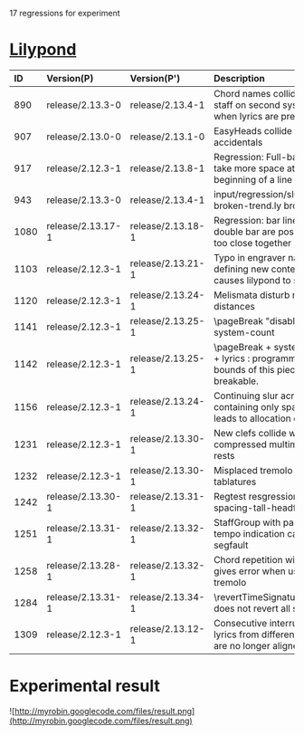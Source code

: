 17 regressions for experiment

# [Lilypond](http://code.google.com/p/lilypond/issues/list) #

|ID|Version(P)|Version(P')|Description|Report|
|:-|:---------|:----------|:----------|:-----|
|890|release/2.13.3-0|release/2.13.4-1|Chord names collide with staff on second system when lyrics are present|http://code.google.com/p/lilypond/issues/detail?id=890|
|907|release/2.13.0-0|release/2.13.1-0|EasyHeads collide with accidentals|http://code.google.com/p/lilypond/issues/detail?id=907|
|917|release/2.12.3-1|release/2.13.8-1|Regression: Full-bar rests take more space at the beginning of a line|http://code.google.com/p/lilypond/issues/detail?id=917|
|943|release/2.13.3-0|release/2.13.4-1|input/regression/slur-broken-trend.ly broken|http://code.google.com/p/lilypond/issues/detail?id=943|
|1080|release/2.13.17-1|release/2.13.18-1|Regression: bar lines in double bar are positioned too close together|http://code.google.com/p/lilypond/issues/detail?id=1080|
|1103|release/2.12.3-1|release/2.13.21-1|Typo in engraver name while defining new contexts causes lilypond to segfault|http://code.google.com/p/lilypond/issues/detail?id=1103|
|1120|release/2.12.3-1|release/2.13.24-1|Melismata disturb note head distances|http://code.google.com/p/lilypond/issues/detail?id=1120|
|1141|release/2.12.3-1|release/2.13.25-1|\pageBreak "disables" system-count|http://code.google.com/p/lilypond/issues/detail?id=1141|
|1142|release/2.12.3-1|release/2.13.25-1|\pageBreak + system-count + lyrics : programming error: bounds of this piece aren't breakable.|http://code.google.com/p/lilypond/issues/detail?id=1142|
|1156|release/2.12.3-1|release/2.13.24-1|Continuing slur across line containing only spacer rests leads to allocation error|http://code.google.com/p/lilypond/issues/detail?id=1156|
|1231|release/2.12.3-1|release/2.13.30-1|New clefs collide with compressed multimeasure rests|http://code.google.com/p/lilypond/issues/detail?id=1231|
|1232|release/2.12.3-1|release/2.13.30-1|Misplaced tremolo in tablatures|http://code.google.com/p/lilypond/issues/detail?id=1232|
|1242|release/2.13.30-1|release/2.13.31-1|Regtest resgression - page-spacing-tall-headfoot.ly|http://code.google.com/p/lilypond/issues/detail?id=1242|
|1251|release/2.13.31-1|release/2.13.32-1|StaffGroup with pauses and tempo indication causes segfault|http://code.google.com/p/lilypond/issues/detail?id=1251|
|1258|release/2.13.28-1|release/2.13.32-1|Chord repetition with "q" gives error when used in tremolo|http://code.google.com/p/lilypond/issues/detail?id=1258|
|1284|release/2.13.31-1|release/2.13.34-1|\revertTimeSignatureSettings does not revert all settings|http://code.google.com/p/lilypond/issues/detail?id=1284|
|1309|release/2.12.3-1|release/2.13.12-1|Consecutive interrupted lyrics from different staves are no longer aligned|http://code.google.com/p/lilypond/issues/detail?id=1309|

# Experimental result #

![http://myrobin.googlecode.com/files/result.png](http://myrobin.googlecode.com/files/result.png)